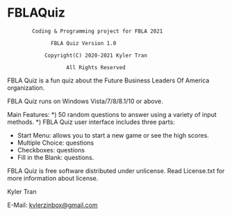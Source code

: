 # FBLAQuiz
            Coding & Programming project for FBLA 2021
            
                  FBLA Quiz Version 1.0
              
                Copyright(C) 2020-2021 Kyler Tran
            
                       All Rights Reserved

FBLA Quiz is a fun quiz about the Future Business Leaders Of America organization.

FBLA Quiz runs on Windows Vista/7/8/8.1/10 or above.

Main Features:
*) 50 random questions to answer using a variety of input methods.
*) 
FBLA Quiz user interface includes three parts:
* Start Menu: allows you to start a new game or see the high scores.
* Multiple Choice: questions
* Checkboxes: questions
* Fill in the Blank: questions.

FBLA Quiz is free software distributed under unlicense. Read
License.txt for more information about license.

Kyler Tran

E-Mail: kylerzinbox@gmail.com
